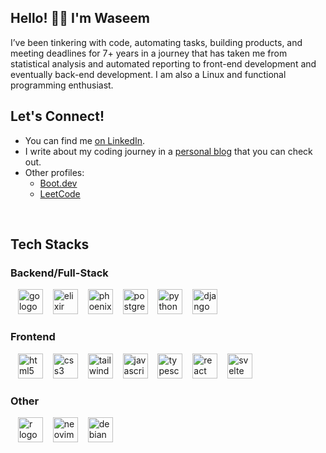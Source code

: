 ## Hello! 👋🏻 I'm Waseem

I’ve been tinkering with code, automating tasks, building products, and meeting deadlines for 7+ years in a journey that has taken me from statistical analysis and automated reporting to front-end development and eventually back-end development. I am also a Linux and functional programming enthusiast.

## Let's Connect!

- You can find me [on LinkedIn](https://www.linkedin.com/in/waseem-medhat/).
- I write about my coding journey in a [personal blog](https://wipdev.netlify.app/) that you can check out.
- Other profiles:
  + [Boot.dev](https://www.boot.dev/u/wipdev)
  + [LeetCode](https://leetcode.com/wipdev-tech/)

<br />

<!--
<a href="https://www.buymeacoffee.com/wipdev" target="_blank">
  <img src="https://i.imgur.com/etO0OxB.png" height="50" />
</a>
-->

## Tech Stacks

<h3>
  Backend/Full-Stack
</h3>

<div align="left">  
  <img width="8" />
  <img src="https://cdn.simpleicons.org/go/00ADD8" height="40" alt="go logo"  />
  <img width="8" />
  <img src="https://cdn.simpleicons.org/elixir/4B275F" height="40" alt="elixir logo"  />
  <img width="8" />
  <img src="https://cdn.simpleicons.org/phoenixframework" height="40" alt="phoenix logo"  />
  <img width="8" />
  <img src="https://cdn.simpleicons.org/postgresql/4169E1" height="40" alt="postgres logo"  />
  <img width="8" />
  <img src="https://cdn.simpleicons.org/python" height="40" alt="python logo"  />
  <img width="8" />
  <img src="https://cdn.simpleicons.org/django" height="40" alt="django logo"  />
</div>

<h3>
Frontend
</h3>

<div align="left">  
  <img width="8" />
  <img src="https://cdn.simpleicons.org/html5/E34F26" height="40" alt="html5 logo"  />
  <img width="8" />
  <img src="https://cdn.simpleicons.org/css3/1572B6" height="40" alt="css3 logo"  />
  <img width="8" />
  <img src="https://cdn.simpleicons.org/tailwindcss/06B6D4" height="40" alt="tailwindcss logo"  />
  <img width="8" />
  <img src="https://cdn.simpleicons.org/javascript/F7DF1E" height="40" alt="javascript logo"  />
  <img width="8" />
  <img src="https://cdn.simpleicons.org/typescript/3178C6" height="40" alt="typescript logo"  />
  <img width="8" />
  <img src="https://cdn.simpleicons.org/react/61DAFB" height="40" alt="react logo"  />
  <img width="8" />
  <img src="https://cdn.simpleicons.org/svelte/FF3E00" height="40" alt="svelte logo"  />
</div>

<h3>
Other
</h3>

<div align="left">  
  <img width="8" />
  <img src="https://cdn.simpleicons.org/r" height="40" alt="r logo"  />
  <img width="8" />
  <img src="https://cdn.simpleicons.org/neovim/57A143" height="40" alt="neovim logo"  />
  <img width="8" />
  <img src="https://cdn.simpleicons.org/debian/A81D33" height="40" alt="debian logo"  />
</div>

